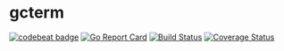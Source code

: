 # gcterm

[![codebeat badge](https://codebeat.co/badges/3ae2d27e-fc31-4189-8dc2-995589eb0e70)](https://codebeat.co/projects/github-com-pavel-paulau-gcterm)
[![Go Report Card](https://goreportcard.com/badge/github.com/pavel-paulau/gcterm)](https://goreportcard.com/report/github.com/pavel-paulau/gcterm)
[![Build Status](https://travis-ci.org/pavel-paulau/gcterm.svg?branch=master)](https://travis-ci.org/pavel-paulau/gcterm)
[![Coverage Status](https://coveralls.io/repos/github/pavel-paulau/gcterm/badge.svg?branch=master)](https://coveralls.io/github/pavel-paulau/gcterm?branch=master)
